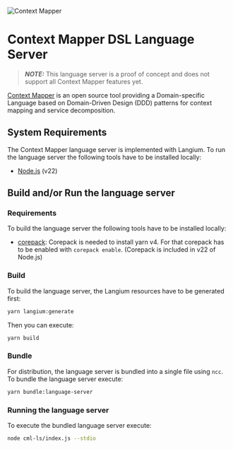 ![Context Mapper](https://raw.githubusercontent.com/wiki/ContextMapper/context-mapper-dsl/logo/cm-logo-github-small.png)
# Context Mapper DSL Language Server

> **_NOTE:_** This language server is a proof of concept and does not support all Context Mapper features yet.

[Context Mapper](https://contextmapper.org/) is an open source tool providing a Domain-specific Language based on Domain-Driven Design (DDD) patterns for context mapping and service decomposition.

## System Requirements
The Context Mapper language server is implemented with Langium. To run the language server the following tools have to be installed locally:
* [Node.js](https://nodejs.org/en/download) (v22)

## Build and/or Run the language server

### Requirements
To build the language server the following tools have to be installed locally:
* [corepack](https://github.com/nodejs/corepack): Corepack is needed to install yarn v4. For that corepack has to be enabled with `corepack enable`.
  (Corepack is included in v22 of Node.js)

### Build
To build the language server, the Langium resources have to be generated first:
```bash
yarn langium:generate
```
Then you can execute:
```bash
yarn build
```

### Bundle
For distribution, the language server is bundled into a single file using `ncc`. To bundle the language server execute:
```bash
yarn bundle:language-server
```

### Running the language server
To execute the bundled language server execute:
```bash
node cml-ls/index.js --stdio
```
